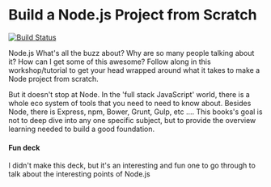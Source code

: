 # Build a Node.js Project from Scratch

[![Build Status](https://www.gitbook.io/button/status/book/anotheruiguy/nodeexpreslibsass_from-scratch)](https://www.gitbook.io/book/anotheruiguy/nodeexpreslibsass_from-scratch/activity)

Node.js What's all the buzz about? Why are so many people talking about it? How can I get some of this awesome? Follow along in this workshop/tutorial to get your head wrapped around what it takes to make a Node project from scratch.

But it doesn't stop at Node. In the 'full stack JavaScript' world, there is a whole eco system of tools that you need to need to know about. Besides Node, there is Express, npm, Bower, Grunt, Gulp, etc .... This books's goal is not to deep dive into any one specific subject, but to provide the overview learning needed to build a good foundation.

#### Fun deck

I didn't make this deck, but it's an interesting and fun one to go through to talk about the interesting points of Node.js

<script async class="speakerdeck-embed" data-id="4fa0c53f5f48f7002204edda" data-ratio="1.49926793557833" src="//speakerdeck.com/assets/embed.js"></script>
